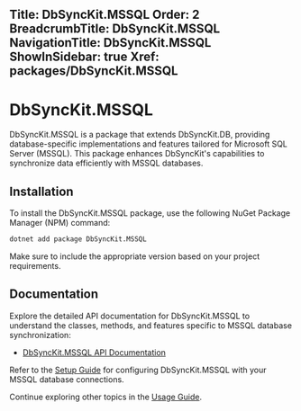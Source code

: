 ﻿﻿Title: DbSyncKit.MSSQL
Order: 2
BreadcrumbTitle: DbSyncKit.MSSQL
NavigationTitle: DbSyncKit.MSSQL
ShowInSidebar: true
Xref: packages/DbSyncKit.MSSQL
---

# DbSyncKit.MSSQL

DbSyncKit.MSSQL is a package that extends DbSyncKit.DB, providing database-specific implementations and features tailored for Microsoft SQL Server (MSSQL). This package enhances DbSyncKit's capabilities to synchronize data efficiently with MSSQL databases.

## Installation

To install the DbSyncKit.MSSQL package, use the following NuGet Package Manager (NPM) command:

```bash
dotnet add package DbSyncKit.MSSQL
```

Make sure to include the appropriate version based on your project requirements.

## Documentation

Explore the detailed API documentation for DbSyncKit.MSSQL to understand the classes, methods, and features specific to MSSQL database synchronization:

- [DbSyncKit.MSSQL API Documentation](xref:api-DbSyncKit.MSSQL)

Refer to the [Setup Guide](xref:configuration) for configuring DbSyncKit.MSSQL with your MSSQL database connections.

Continue exploring other topics in the [Usage Guide](xref:usage).
